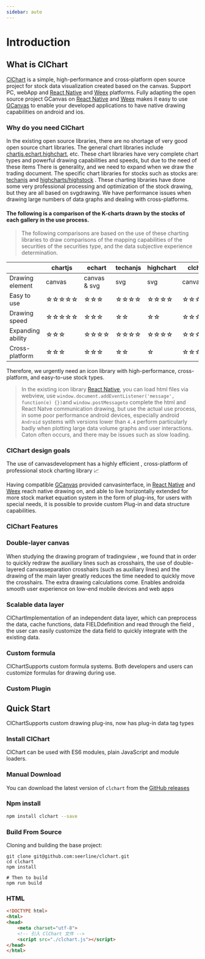 ```yaml
---
sidebar: auto
---
```


# Introduction
## What is ClChart

[ClChart](https://github.com/seerline/clchart) is a simple, high-performance and cross-platform open source project for stock data visualization created based on the canvas. Support PC, webApp and [React Native](https://github.com/facebook/react-native) and [Weex](https://github.com/apache/incubator-weex) platforms. Fully adapting the open source project GCanvas on [React Native](https://github.com/facebook/react-native) and [Weex](https://github.com/apache/incubator-weex) makes it easy to use [GCanvas](https://github.com/alibaba/GCanvas) to enable your developed applications to have native drawing capabilities on android and ios.

### Why do you need ClChart

In the existing open source libraries, there are no shortage of very good open source chart libraries. The general chart libraries include [chartjs](https://github.com/chartjs/Chart.js),[echart](https://github.com/apache/incubator-echarts),[highchart](https://github.com/highcharts/highcharts), etc. These chart libraries have very complete chart types and powerful drawing capabilities and speeds, but due to the need of these items There is generality, and we need to expand when we draw the trading document. The specific chart libraries for stocks such as stocks are: [techanjs](https://github.com/andredumas/techan.js) and [highcharts/highstock](https://github.com/highcharts/highcharts) . These charting libraries have done some very professional processing and optimization of the stock drawing, but they are all based on svgdrawing. We have performance issues when drawing large numbers of data graphs and dealing with cross-platforms.

#### The following is a comparison of the K-charts drawn by the stocks of each gallery in the use process.

> The following comparisons are based on the use of these charting libraries to draw comparisons of the mapping capabilities of the securities of the securities type, and the data subjective experience determination.

|   | chartjs | echart | techanjs | highchart | clchart |
| --- | --- | --- | --- | --- | --- |
| Drawing element |canvas| canvas & svg| svg | svg | canvas |
| Easy to use | ☆☆☆☆☆ | ☆☆☆ | ☆☆☆☆  | ☆☆☆☆ | ☆☆☆☆☆ |
| Drawing speed | ☆☆☆☆☆ | ☆☆☆ | ☆☆ | ☆☆ | ☆☆☆☆☆ |
| Expanding ability | ☆☆☆ | ☆☆☆☆ | ☆☆☆☆ | ☆☆☆☆ | ☆☆☆☆☆ |
| Cross-platform | ☆☆☆ | ☆☆☆ | ☆☆ | ☆ | ☆☆☆☆☆ |

Therefore, we urgently need an icon library with high-performance, cross-platform, and easy-to-use stock types.

> In the existing icon library [React Native](https://github.com/facebook/react-native), you can load html files via webview, use `window.document.addEventListener('message', function(e) {})`and `window.postMessageto` complete the html and React Natve communication drawing, but use the actual use process, in some poor performance android devices, especially android `Android` systems with versions lower than `4.4` perform particularly badly when plotting large data volume graphs and user interactions. Caton often occurs, and there may be issues such as slow loading.

### ClChart design goals

The use of canvasdevelopment has a highly efficient , cross-platform of professional stock charting library 📈

Having compatible [GCanvas](https://github.com/alibaba/GCanvas) provided canvasinterface, in [React Native](https://github.com/facebook/react-native) and [Weex](https://github.com/apache/incubator-weex) reach native drawing on, and able to live horizontally extended for more stock market equation system in the form of plug-ins, for users with special needs, it is possible to provide custom Plug-in and data structure capabilities.

### ClChart Features

### Double-layer canvas

When studying the drawing program of tradingview , we found that in order to quickly redraw the auxiliary lines such as crosshairs, the use of double-layered canvasseparation crosshairs (such as auxiliary lines) and the drawing of the main layer greatly reduces the time needed to quickly move the crosshairs. The extra drawing calculations come. Enables androida smooth user experience on low-end mobile devices and web apps

### Scalable data layer

ClChartImplementation of an independent data layer, which can preprocess the data, cache functions, data FIELDdefinition and read through the field , the user can easily customize the data field to quickly integrate with the existing data.

### Custom formula

ClChartSupports custom formula systems. Both developers and users can customize formulas for drawing during use.

### Custom Plugin

## Quick Start

ClChartSupports custom drawing plug-ins, now has plug-in data tag types

### Install ClChart

ClChart can be used with ES6 modules, plain JavaScript and module loaders.

### Manual Download

You can download the latest version of `clchart` from the [GitHub releases](https://github.com/seerline/clchart/releases/latest)

### Npm install

```bash
npm install clchart --save
```

### Build From Source

Cloning and building the base project:

```shell
git clone git@github.com:seerline/clchart.git
cd clchart
npm install

# Then to build
npm run build
```

### HTML

```html
<!DOCTYPE html>
<html>
<head>
    <meta charset="utf-8">
    <!-- 引入 ClChart 文件 -->
    <script src="./clchart.js"></script>
</head>
</html>
```